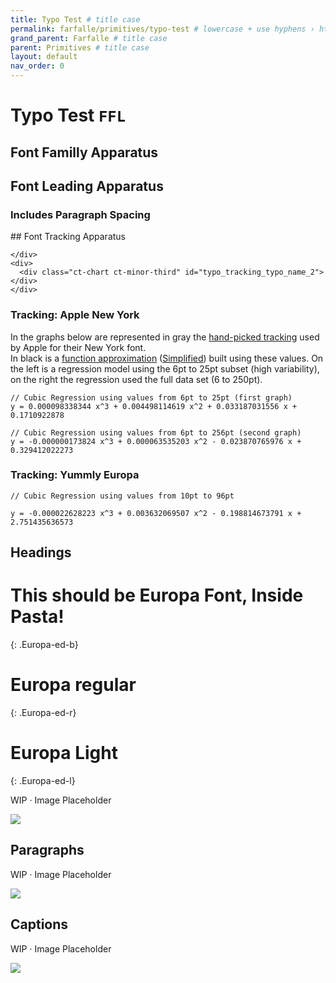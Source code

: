 ```yaml
---
title: Typo Test # title case
permalink: farfalle/primitives/typo-test # lowercase + use hyphens › https://tinyurl.com/27kmc4rb
grand_parent: Farfalle # title case
parent: Primitives # title case
layout: default
nav_order: 0
---
```


<script type="text/javascript" src="{{site.baseurl}}/assets/js/libs/chartist.min.js"></script>
<script type="text/javascript" src="{{site.baseurl}}/assets/js/libs/chartist-plugin-legend.min.js"></script>
<script type="text/javascript" src="{{site.baseurl}}/assets/js/libs/chartist-plugin-axistitle.min.js"></script>
<script type="text/javascript" src="{{site.baseurl}}/assets/js/libs/chartist-plugin-zoom.min.js"></script>
<link rel="stylesheet" href="{{site.baseurl}}/assets/css/chartist.css">


# Typo Test `FFL`

## Font Familly Apparatus

<section class="apparati" markdown="1">
  <script type="text/javascript" id="">
  </script>
</section>

## Font Leading Apparatus

### Includes Paragraph Spacing

<section class="apparati" markdown="1">
  <script type="text/javascript" id="">
  </script>
</section>


<section class="apparati" markdown="1">
## Font Tracking Apparatus



  <section class="flex-1_1-cols">
    <div>
      <div class="ct-chart ct-minor-third" id="typo_tracking_typo_name_1"></div>

    </div>
    <div>
      <div class="ct-chart ct-minor-third" id="typo_tracking_typo_name_2"></div>
    </div>
  </section>

  <div class="" id="typo_tracking_table"></div>


  <script type="text/javascript" src="{{site.baseurl}}/assets/js/pasta-typo.js"></script>



  <script type="text/javascript" id="">

    function findMinMax(arr,targetKey) {
      let min = arr[0][targetKey], max = arr[0][targetKey];
      for (let i = 1, len=arr.length; i < len; i++) {
        let v = arr[i][targetKey];
        min = (v < min) ? v : min;
        max = (v > max) ? v : max;
      }
      return [min, max];
    }
    function findKeyIndex(arr,targetKey,targetValue) {
      let index = 0;
      for (let i = 0, len=arr.length; i < len; i++) {
        index = i;
        if (arr[i][targetKey] == targetValue) {
            break
        }
      }
      return index;
    }
    function findClosestSupKeyIndex(arr,targetKey,targetValue) {
      let index = 0;
      for (let i = 0, len=arr.length; i < len; i++) {
        index = i;
        if (arr[i][targetKey] >= targetValue) {
            break
        }
      }
      return index;
    }
    function regress(x, terms) {
        var r = 0;
        var t = 1;
        for (var i in terms) {
          r += terms[i] * t;
          t *= x;
        }
        return r;
    }

    const projectId = "FFL";
    const typo_family_id = "AppleNY";
    const typo_tracking_raw_data = [
      {x:6, y:0.23}, {x:7, y:0.22}, {x:8, y:0.20}, {x:9, y:0.18}, {x:10, y:0.15}, {x:11, y:0.12}, {x:12, y:0.07}, {x:13, y:0.05}, {x:14, y:0.03}, {x:15, y:0.00}, {x:16, y:-0.03}, {x:17, y:-0.07}, {x:18, y:-0.11}, {x:19, y:-0.15}, {x:20, y:-0.20}, {x:21, y:-0.21}, {x:22, y:-0.23}, {x:23, y:-0.25}, {x:24, y:-0.26}, {x:25, y:-0.27}, {x:26, y:-0.29}, {x:27, y:-0.32}, {x:28, y:-0.33}, {x:29, y:-0.34}, {x:30, y:-0.37}, {x:31, y:-0.39},
      {x:32, y:-0.41},
      {x:33, y:-0.42}, {x:34, y:-0.45}, {x:35, y:-0.48}, {x:36, y:-0.49}, {x:38, y:-0.52}, {x:40, y:-0.55}, {x:42, y:-0.57}, {x:44, y:-0.62}, {x:46, y:-0.65}, {x:48, y:-0.68}, {x:50, y:-0.71}, {x:52, y:-0.74}, {x:54, y:-0.79}, {x:58, y:-0.85}, {x:62, y:-0.91}, {x:66, y:-0.97}, {x:70, y:-1.06}, {x:72, y:-1.09}, {x:80, y:-1.21}, {x:88, y:-1.33}, {x:96, y:-1.50}, {x:100, y:-1.56}, {x:120, y:-1.88}, {x:140, y:-2.26}, {x:160, y:-2.58}, {x:180, y:-2.99}, {x:200, y:-3.32}, {x:220, y:-3.76}, {x:240, y:-4.22}, {x:260, y:-4.57}];

    var typo_tracking_polyTerms_A = [
       3.6894866758367006e-002,
       7.8695512950762964e-002,
      -9.8107273906328802e-003,
       3.5325210292512206e-004,
      -4.2861117001397037e-006
    ];
    var typo_tracking_polyThreshold = 32;

    var typo_tracking_polyTerms_B = [
       1.1064758750207103e-001,
      -1.6587029761428184e-002,
       3.2970227119601515e-006,
      -3.5282674297130305e-008
    ];
    var typo_tracking_weightStepUp_coef = 1.05;
    var typo_picks = [8,10,12,14,16,20,24,32,48,64,96,240];
    var typo_tracking_overrides = [[16,0.2],[96,-1.5]];

    var typo_tracking_raw_data_limited = findClosestSupKeyIndex(typo_tracking_raw_data,"x",typo_picks[typo_picks.length-1]);

    var lowIndexes = typo_picks.filter(index => index <= typo_tracking_polyThreshold);
    var highIndexes = typo_picks.filter(index => index > typo_tracking_polyThreshold);



    var typo_tracking_choices_math = [
      ...lowIndexes.map(x => Math.round(((regress(x,typo_tracking_polyTerms_A) + Number.EPSILON) * 100)) / 100),
      ...highIndexes.map(x => Math.round(((regress(x,typo_tracking_polyTerms_B) + Number.EPSILON) * 100)) / 100)
    ];
    var typo_tracking_map = typo_picks.map(function (value, index) { return [value, typo_tracking_choices_math[index]]});
    for (let override of typo_tracking_overrides) {
      let j = 0;
      for (let item of typo_tracking_map) {
        if (override[0] === item[0]) {
          typo_tracking_map[j][1] = override[1];
        }
        j += 1;
      }
    }

    let trackingHTMLTable = document.createElement("table");
    var style = document.createElement("style");
    style.type = "text/css";
    style.id = "Pasta Tokens";
    let styleArray = [];

    for (let row of typo_tracking_map) {
      let styleName = "." + projectId + "-TKSC_UI-typo-" + typo_family_id + "-letter_Spacing-" + row[0];
      styleArray.push(styleName + " { letter-spacing: " + row[1] + "pt; font-size: " + row[0] + "pt }");
      trackingHTMLTable.insertRow();

      let newCell = trackingHTMLTable.rows[trackingHTMLTable.rows.length - 1].insertCell();
      newCell.textContent = "Size: " + row[0];
      newCell.classList.add("noBorder");
      newCell = trackingHTMLTable.rows[trackingHTMLTable.rows.length - 1].insertCell();
      newCell.textContent = "Tracking: " + row[1];
      newCell.classList.add("noBorder");
      newCell = trackingHTMLTable.rows[trackingHTMLTable.rows.length - 1].insertCell();
      let newCode = document.createElement('code');
      newCode.textContent = styleName.substring(1);
      newCell.classList.add("noBorder");
      newCell.appendChild(newCode);
      trackingHTMLTable.insertRow();


      newCell = trackingHTMLTable.rows[trackingHTMLTable.rows.length - 1].insertCell();
      newCell.colSpan = 3;
      let newSpan = document.createElement('span');
      newSpan.textContent = "Heading & Friends";
      newSpan.classList.add(styleName.substring(1));
      newCell.appendChild(newSpan);
    }
    style.innerHTML = styleArray.join("\n");
    document.getElementsByTagName('head')[0].appendChild(style);
    document.getElementById("typo_tracking_table").appendChild(trackingHTMLTable);


    highIndexes.unshift(typo_picks[0],typo_tracking_polyThreshold);

    var thresholdIndex = findKeyIndex(typo_tracking_raw_data,"x",typo_tracking_polyThreshold);
    var yMinAndMax = findMinMax(typo_tracking_raw_data,"y");
    var xMinAndMax = findMinMax(typo_tracking_raw_data,"x");

    console.log("thresholdIndex: " + thresholdIndex);
    console.log("threshold value:" + typo_tracking_raw_data[thresholdIndex].y);
    console.log("yMinAndMax: " + yMinAndMax);
    console.log("xMinAndMax: " + xMinAndMax);

    var poly_A_dotsAll = [];
    var poly_A_dotsLow = [];
    var poly_B_dotsAll = [];
    var poly_B_dotsLow = [];

    const yIndexPaddingCoef = 1.05;

    for (let i = typo_tracking_raw_data[0].x; i < typo_tracking_raw_data[typo_tracking_raw_data.length-1].x+1; i += 1) {

        var plotAY = regress(i,typo_tracking_polyTerms_A);
        if(plotAY <= yMinAndMax[1]*yIndexPaddingCoef && plotAY >= yMinAndMax[0]*yIndexPaddingCoef) {
          poly_A_dotsAll.push({x:i, y:plotAY});
          if (i <= typo_tracking_polyThreshold){
            poly_A_dotsLow.push({x:i, y:plotAY});
          };
        }

        var plotBY = regress(i,typo_tracking_polyTerms_B);
        if(plotBY <= yMinAndMax[1]*yIndexPaddingCoef && plotBY >= yMinAndMax[0]*yIndexPaddingCoef) {
          poly_B_dotsAll.push({x:i, y:plotBY});
          if (i <= typo_tracking_polyThreshold){
            poly_B_dotsLow.push({x:i, y:plotBY});
          };
        }

    };

    var graphAdata = {
      series: [
        {
          name: "Hand-picked",
          data: typo_tracking_raw_data.slice(0,thresholdIndex+1)
        },
        {
          name: ["Polynomial ",Object.keys(typo_tracking_polyTerms_B).length-1,"º"].join(""),
          data: poly_B_dotsLow
        },
        {
          name: ["Polynomial ",Object.keys(typo_tracking_polyTerms_A).length-1,"º"].join(""),
          data: poly_A_dotsLow
        }
      ]
    };
    var Aoptions = {
      high: findMinMax(typo_tracking_raw_data.slice(0,thresholdIndex))[1]*yIndexPaddingCoef,
      low: findMinMax(typo_tracking_raw_data.slice(0,thresholdIndex))[0]*yIndexPaddingCoef,
      showArea: false,
      showLine: true,
      showPoint: false,
      fullWidth: true,
      axisX: {
        type: Chartist.FixedScaleAxis,
        ticks: lowIndexes
      },
      axisY: {
        labelInterpolationFnc: function(value, index) {
          return value*10 % 2 === 0 ? value : null;
        }
      },
      chartPadding: {
         right: 28,
         bottom: 80,
         left: 0
     },
      plugins: [Chartist.plugins.ctAxisTitle({
        axisX: {
          axisTitle: 'y: tracking   x: font-size   ·  unit:Pt',
          axisClass: 'ct-axis-title',
          offset: {
            x: 0,
            y: 45
          },
          textAnchor: 'middle'
        }
      }),
          Chartist.plugins.legend()
      ]
    };
    new Chartist.Line('#typo_tracking_typo_name_1', graphAdata, Aoptions);

    var graphBdata = {
      series: [
        {
          name: "Hand-picked",
          data: typo_tracking_raw_data
        },
        {
          name: ["Polynomial ",Object.keys(typo_tracking_polyTerms_A).length-1,"º"].join(""),
          data: poly_A_dotsAll
        },
        {
          name: ["Polynomial ",Object.keys(typo_tracking_polyTerms_B).length-1,"º"].join(""),
          data: poly_B_dotsAll
        }
      ]
    };
    var Boptions = {
      high: findMinMax(typo_tracking_raw_data)[1]*yIndexPaddingCoef,
      low: findMinMax(typo_tracking_raw_data)[0]*yIndexPaddingCoef,
      showArea: false,
      showLine: true,
      showPoint: false,
      fullWidth: true,
      axisX: {
        type: Chartist.FixedScaleAxis,
        ticks: highIndexes
      },
      axisY: {
        labelInterpolationFnc: function(value, index) {
          return value*10 % 2 === 0 ? value : null;
        }
      },
      chartPadding: {
         right: 28,
         bottom: 80,
         left: 0
     },
      plugins: [Chartist.plugins.ctAxisTitle({
        axisX: {
          axisTitle: 'y: tracking   x: font-size   ·  unit:Pt',
          axisClass: 'ct-axis-title',
          offset: {
            x: 0,
            y: 45
          },
          textAnchor: 'middle'
        }
      }),
          Chartist.plugins.legend()
      ]
    };

    new Chartist.Line('#typo_tracking_typo_name_2', graphBdata, Boptions);
  </script>



</section>





<section class="apparati" markdown="1">

### Tracking: Apple New York

In the graphs below are represented in gray the [hand-picked tracking](https://developer.apple.com/design/human-interface-guidelines/ios/visual-design/typography/#tracking-values) used by Apple for their New York font.<br>
In black is a [function approximation](https://arachnoid.com/polysolve/) ([Simplified](https://planetcalc.com/5992/)) built using these values. On the left is a regression model using the 6pt to 25pt subset (high variability), on the right the regression used the full data set (6 to 250pt).

<section class="flex-1_1-cols">
  <div>
    <div class="ct-chart ct-minor-third" id="NY_Tracking-01"></div>

  </div>
  <div>
    <div class="ct-chart ct-minor-third" id="NY_Tracking-02"></div>
  </div>
</section>

```text
// Cubic Regression using values from 6pt to 25pt (first graph)
y = 0.000098338344 x^3 + 0.004498114619 x^2 + 0.033187031556 x + 0.1710922878

// Cubic Regression using values from 6pt to 256pt (second graph)
y = -0.000000173824 x^3 + 0.000063535203 x^2 - 0.023870765976 x + 0.329412022273
```


<script type="text/javascript" id="chartist-2-charts">

  const rawData = [
    {x:6, y:0.23},{x:7, y:0.22},{x:8, y:0.20},{x:9, y:0.18},{x:10, y:0.15},{x:11, y:0.12},{x:12, y:0.07},{x:13, y:0.05},{x:14, y:0.03},{x:15, y:0.00},{x:16, y:-0.03},{x:17, y:-0.07},{x:18, y:-0.11},{x:19, y:-0.15},{x:20, y:-0.20},{x:21, y:-0.21},{x:22, y:-0.23},{x:23, y:-0.25},{x:24, y:-0.26},{x:25, y:-0.27},{x:26, y:-0.29},{x:27, y:-0.32},{x:28, y:-0.33},{x:29, y:-0.34},{x:30, y:-0.37},{x:31, y:-0.39},{x:32, y:-0.41},{x:33, y:-0.42},{x:34, y:-0.45},{x:35, y:-0.48},{x:36, y:-0.49},{x:38, y:-0.52},{x:40, y:-0.55},{x:42, y:-0.57},{x:44, y:-0.62},{x:46, y:-0.65},{x:48, y:-0.68},{x:50, y:-0.71},{x:52, y:-0.74},{x:54, y:-0.79},{x:58, y:-0.85},{x:62, y:-0.91},{x:66, y:-0.97},{x:70, y:-1.06},{x:72, y:-1.09},{x:80, y:-1.21},{x:88, y:-1.33},{x:96, y:-1.50},{x:100, y:-1.56},{x:120, y:-1.88},{x:140, y:-2.26},{x:160, y:-2.58},{x:180, y:-2.99},{x:200, y:-3.32},{x:220, y:-3.76},{x:240, y:-4.22},{x:260, y:-4.57}
  ];

  const chartDataZoom = rawData.slice(0,20);

  var mathSerie1 = [];
  var mathSerie1Zoom = [];

  for (let i = 6; i < 261; i += 2) {
    let plotY = -0.000000173824*i**3 + 0.000063535203*i**2 - 0.023870765976*i + 0.329412022273;
    mathSerie1.push({x:i, y:plotY});
    if (i<27) {
      mathSerie1Zoom.push({x:i, y:plotY});
    }
  }

  var mathSerie2 = [];
  var mathSerie2Zoom = [];

  for (let i = 6; i < 261; i += 2) {
    let plotY = 0.000098338344*i**3 - 0.004498114619*i**2 + 0.033187031556*i + 0.1710922878;
    mathSerie2.push({x:i, y:plotY});
    if (i<26) {
      mathSerie2Zoom.push({x:i, y:plotY});
    }
  }


  var chartData1 = {
    series: [
      {
        name: "Hand-picked",
        data: chartDataZoom
      },
      {
        name: "Interpolation",
        data: mathSerie2Zoom
      },
    ]
  };

  new Chartist.Line('#NY_Tracking-01', chartData1, {
    high: 0.3,
    low: -0.3,
    showArea: false,
    showLine: true,
    showPoint: false,
    fullWidth: true,
    axisX: {
      type: Chartist.FixedScaleAxis,
      ticks: [6,10,15,20,25,30]
    },
    axisY: {
      labelInterpolationFnc: function(value, index) {
        return value*10 % 2 === 0 ? value : null;
      }
    },
    chartPadding: {
       right: 28,
       bottom: 80,
       left: 0
   },
    plugins: [Chartist.plugins.ctAxisTitle({
      axisX: {
        axisTitle: 'Y: Tracking · X: Font Size · Unit: Pt',
        axisClass: 'ct-axis-title',
        offset: {
          x: 0,
          y: 45
        },
        textAnchor: 'middle'
      }
    }),
        Chartist.plugins.legend(),
    ]
  });

  var chartData2 = {
    series: [
      {
        name: "Hand-picked",
        data: rawData
      },
      {
        name: "Interpolation",
        data: mathSerie1
      }
    ]
  };

  new Chartist.Line('#NY_Tracking-02', chartData2, {
    high: 0.3,
    low: -5,
    showArea: false,
    showLine: true,
    showPoint: false,
    fullWidth: true,
    axisX: {
      type: Chartist.FixedScaleAxis,
      ticks: [6, 50, 100, 150, 200, 250, 300]
    },
    axisY: {
      onlyInteger: true,
      offset: 20
    },
    chartPadding: {
       right: 28,
       bottom: 80,
       left: 0
   },
    plugins: [
      Chartist.plugins.ctAxisTitle({
        axisX: {
          axisTitle: 'Y: Tracking · X: Font Size · Unit: Pt',
          axisClass: 'ct-axis-title',
          offset: {
            x: 0,
            y: 45
          },
          textAnchor: 'middle'
        }
      }),
      Chartist.plugins.legend()
    ]
  });
</script>










### Tracking: Yummly Europa


<section class="flex-1_1-cols">
  <div>
    <div class="ct-chart ct-minor-third" id="EuropaTracking-01"></div>

  </div>
  <div>
    <div class="ct-chart ct-minor-third" id="EuropaTracking-02"></div>
  </div>
</section>

```text
// Cubic Regression using values from 10pt to 96pt

y = -0.000022628223 x^3 + 0.003632069507 x^2 - 0.198814673791 x + 2.751435636573
```



<script type="text/javascript" id="chartist-2-charts">

  const rawData2 = [
    {x:10, y:1}, {x:12, y:1.2}, {x:14, y:0.49}, {x:18, y:0}, {x:20, y:0}, {x:24, y:-0.24}, {x:28, y:-0.28}, {x:32, y:-0.64}, {x:48, y:-0.96}, {x:96, y:-2.88}
  ];

  const chartDataZoom2 = rawData2.slice(0,8);

  var mathSerie1b = [];
  rawData2.forEach((item, i) => {
    let plotY = -0.000022628223*item["x"]**3 + 0.003632069507*item["x"]**2 - 0.198814673791*item["x"] + 2.751435636573;
    mathSerie1b.push({x:item["x"], y:plotY});
  });
  const mathSerie1bZoom = mathSerie1b.slice(0,8);

  var mathSerie2b = [];
  chartDataZoom2.forEach((item, i) => {
    let plotY = -0.000022628223*item["x"]**3 + 0.003632069507*item["x"]**2 - 0.198814673791*item["x"] + 2.751435636573;
    mathSerie2b.push({x:item["x"], y:plotY});
  });


  terms = [
      -1.9120284322307936e+002,
       6.8274757983423385e+001,
      -1.0026774764041594e+001,
       7.9748601572599476e-001,
      -3.7670975453373230e-002,
       1.0808774899546266e-003,
      -1.8308522988294640e-005,
       1.6581277090454915e-007,
      -6.0465974075311366e-010
  ];
  function regress(x, terms) {
      var r = 0;
      var t = 1;
      for (var i in terms) {
        r += terms[i] * t;
        t *= x;
      }
      return r;
  }

  var mathSerie3b = [];
  var mathSerie3bZoom = [];

  for (let i = 10; i < 40; i += 2) {
    let plotY = regress(i,terms);
    mathSerie3b.push({x:i, y:plotY});
    if (i<34) {
      mathSerie3bZoom.push({x:i, y:plotY});
    }
  }

  var chartData1b = {
    series: [
      {
        name: "Hand-picked",
        data: chartDataZoom2
      },
      {
        name: "Polynomial 3º",
        data: mathSerie2b
      },
      {
        name: "Polynomial 8º",
        data: mathSerie3bZoom
      }
    ]
  };

  new Chartist.Line('#EuropaTracking-01', chartData1b, {
    showArea: false,
    showLine: true,
    showPoint: false,
    fullWidth: true,
    axisX: {
      type: Chartist.FixedScaleAxis,
      ticks: [10, 15, 20, 25, 30, 35]
    },
    axisY: {
      labelInterpolationFnc: function(value, index) {
        return value*10 % 2 === 0 ? value : null;
      }
    },
    chartPadding: {
       right: 28,
       bottom: 80,
       left: 0
   },
    plugins: [Chartist.plugins.ctAxisTitle({
      axisX: {
        axisTitle: 'Y: Tracking · X: Font Size · Unit: Pt',
        axisClass: 'ct-axis-title',
        offset: {
          x: 0,
          y: 45
        },
        textAnchor: 'middle'
      }
    }),
        Chartist.plugins.legend(),
    ]
  });

  var chartData2b = {
    series: [
      {
        name: "Hand-picked",
        data: rawData2
      },
      {
        name: "Polynomial 3º",
        data: mathSerie1b
      },
      {
        name: "Polynomial 8º",
        data: mathSerie3b
      }
    ]
  };

  new Chartist.Line('#EuropaTracking-02', chartData2b, {
    high: 0.3,
    low: -5,
    showArea: false,
    showLine: true,
    showPoint: false,
    fullWidth: true,
    axisX: {
      type: Chartist.FixedScaleAxis,
      ticks: [10, 20, 30, 40, 50, 60, 70, 80, 90]
    },
    axisY: {
      onlyInteger: true,
      offset: 20
    },
    chartPadding: {
       right: 28,
       bottom: 80,
       left: 0
   },
    plugins: [
      Chartist.plugins.ctAxisTitle({
        axisX: {
          axisTitle: 'Y: Tracking · X: Font Size · Unit: Pt',
          axisClass: 'ct-axis-title',
          offset: {
            x: 0,
            y: 45
          },
          textAnchor: 'middle'
        }
      }),
      Chartist.plugins.legend()
    ]
  });
</script>

</section>


## Headings


# This should be Europa Font, Inside Pasta!
{: .Europa-ed-b}
# Europa regular
{: .Europa-ed-r}
# Europa Light
{: .Europa-ed-l}

WIP · Image Placeholder

![]({{site.baseurl}}/assets/images/YPL-DOC-typography-headings.png)

## Paragraphs

WIP · Image Placeholder

![]({{site.baseurl}}/assets/images/YPL-DOC-typography-paragraphs.png)

## Captions

WIP · Image Placeholder

![]({{site.baseurl}}/assets/images/YPL-DOC-typography-captions.png)
